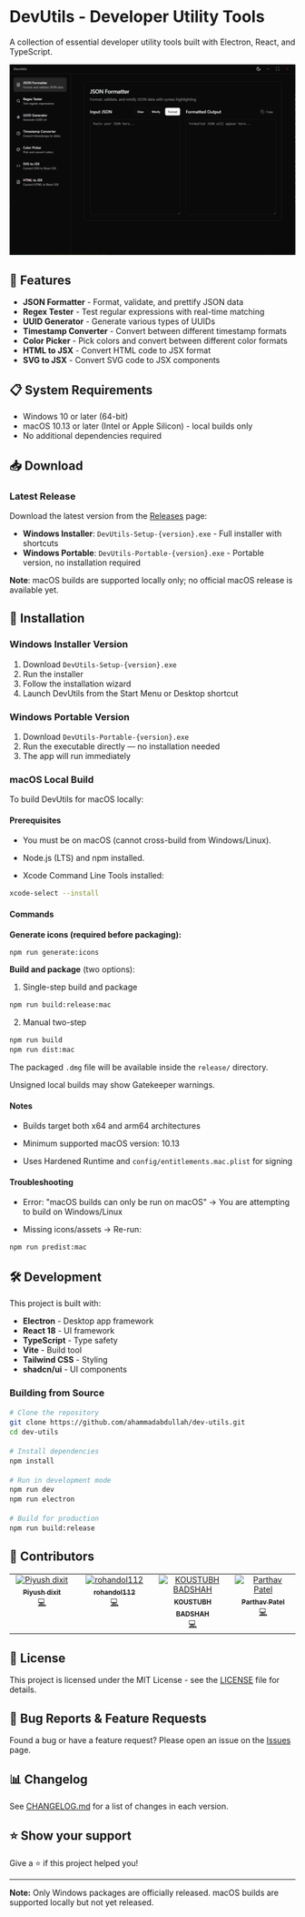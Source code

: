 # DevUtils - Developer Utility Tools

A collection of essential developer utility tools built with Electron, React, and TypeScript.

![DevUtils Screenshot](assets/screenshot.png)

## 🚀 Features

- **JSON Formatter** - Format, validate, and prettify JSON data
- **Regex Tester** - Test regular expressions with real-time matching
- **UUID Generator** - Generate various types of UUIDs
- **Timestamp Converter** - Convert between different timestamp formats
- **Color Picker** - Pick colors and convert between different color formats
- **HTML to JSX** - Convert HTML code to JSX format
- **SVG to JSX** - Convert SVG code to JSX components

## 📋 System Requirements

- Windows 10 or later (64-bit)
- macOS 10.13 or later (Intel or Apple Silicon) - local builds only
- No additional dependencies required

## 📥 Download

### Latest Release

Download the latest version from the [Releases](https://github.com/ahammadabdullah/dev-utils/releases) page:

- **Windows Installer**: `DevUtils-Setup-{version}.exe` - Full installer with shortcuts
- **Windows Portable**: `DevUtils-Portable-{version}.exe` - Portable version, no installation required

**Note**: macOS builds are supported locally only; no official macOS release is available yet.

## 🔧 Installation

### Windows Installer Version

1. Download `DevUtils-Setup-{version}.exe`
2. Run the installer
3. Follow the installation wizard
4. Launch DevUtils from the Start Menu or Desktop shortcut

### Windows Portable Version

1. Download `DevUtils-Portable-{version}.exe`
2. Run the executable directly — no installation needed
3. The app will run immediately

### macOS Local Build
To build DevUtils for macOS locally:

#### Prerequisites
- You must be on macOS (cannot cross-build from Windows/Linux).

- Node.js (LTS) and npm installed.

- Xcode Command Line Tools installed:
```bash
xcode-select --install
```

#### Commands

**Generate icons (required before packaging):**
```bash
npm run generate:icons
```

**Build and package** (two options):

1. Single-step build and package
```bash
npm run build:release:mac
```

2. Manual two-step
```bash
npm run build
npm run dist:mac
```
The packaged `.dmg` file will be available inside the `release/` directory.

Unsigned local builds may show Gatekeeper warnings.

#### Notes

- Builds target both x64 and arm64 architectures

- Minimum supported macOS version: 10.13

- Uses Hardened Runtime and `config/entitlements.mac.plist` for signing

#### Troubleshooting

- Error: "macOS builds can only be run on macOS" → You are attempting to build on Windows/Linux

- Missing icons/assets → Re-run:
```bash
npm run predist:mac
```


## 🛠️ Development

This project is built with:

- **Electron** - Desktop app framework
- **React 18** - UI framework
- **TypeScript** - Type safety
- **Vite** - Build tool
- **Tailwind CSS** - Styling
- **shadcn/ui** - UI components

### Building from Source

```bash
# Clone the repository
git clone https://github.com/ahammadabdullah/dev-utils.git
cd dev-utils

# Install dependencies
npm install

# Run in development mode
npm run dev
npm run electron

# Build for production
npm run build:release
```

## 🤝 Contributors

<!-- ALL-CONTRIBUTORS-LIST:START - Do not remove or modify this section -->
<!-- prettier-ignore-start -->
<!-- markdownlint-disable -->
<table>
  <tbody>
    <tr>
      <td align="center" valign="top" width="14.28%"><a href="http://builtbypiyush.me"><img src="https://avatars.githubusercontent.com/u/70336252?v=4?s=100" width="100px;" alt="Piyush dixit"/><br /><sub><b>Piyush dixit</b></sub></a><br /><a href="#code-Er-luffy-D" title="Code">💻</a></td>
      <td align="center" valign="top" width="14.28%"><a href="https://github.com/rohandol112"><img src="https://avatars.githubusercontent.com/u/133633875?v=4?s=100" width="100px;" alt="rohandol112"/><br /><sub><b>rohandol112</b></sub></a><br /><a href="#code-rohandol112" title="Code">💻</a></td>
      <td align="center" valign="top" width="14.28%"><a href="https://frustateduser.github.io/koustubh.github.io/"><img src="https://avatars.githubusercontent.com/u/137117503?v=4?s=100" width="100px;" alt="KOUSTUBH BADSHAH"/><br /><sub><b>KOUSTUBH BADSHAH</b></sub></a><br /><a href="#code-frustateduser" title="Code">💻</a></td>
      <td align="center" valign="top" width="14.28%"><a href="https://github.com/Parthav46"><img src="https://avatars.githubusercontent.com/u/25856645?v=4?s=100" width="100px;" alt="Parthav Patel"/><br /><sub><b>Parthav Patel</b></sub></a><br /><a href="#code-Parthav46" title="Code">💻</a></td>
    </tr>
  </tbody>
</table>

<!-- markdownlint-restore -->
<!-- prettier-ignore-end -->

<!-- ALL-CONTRIBUTORS-LIST:END -->

## 📝 License

This project is licensed under the MIT License - see the [LICENSE](LICENSE) file for details.

## 🐛 Bug Reports & Feature Requests

Found a bug or have a feature request? Please open an issue on the [Issues](https://github.com/ahammadabdullah/dev-utils/issues) page.

## 📊 Changelog

See [CHANGELOG.md](CHANGELOG.md) for a list of changes in each version.

## ⭐ Show your support

Give a ⭐️ if this project helped you!

---

**Note:** Only Windows packages are officially released. macOS builds are supported locally but not yet released.

